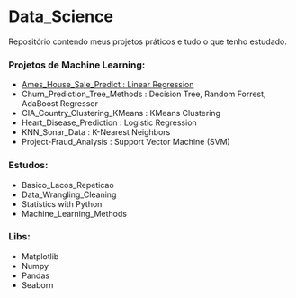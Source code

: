 # Data_Science
Repositório contendo meus projetos práticos e tudo o que tenho estudado.

### Projetos de Machine Learning:
 - [Ames_House_Sale_Predict : Linear Regression](https://github.com/guilhermecanfield/Data_Science/blob/main/Projetos%20de%20Machine%20Learning/Ames_House_Sale_Predict.ipynb)
 - Churn_Prediction_Tree_Methods : Decision Tree, Random Forrest, AdaBoost Regressor
 - CIA_Country_Clustering_KMeans : KMeans Clustering
 - Heart_Disease_Prediction : Logistic Regression
 - KNN_Sonar_Data : K-Nearest Neighbors
 - Project-Fraud_Analysis : Support Vector Machine (SVM)
### Estudos:
 - Basico_Lacos_Repeticao
 - Data_Wrangling_Cleaning
 - Statistics with Python
 - Machine_Learning_Methods
### Libs:
 - Matplotlib
 - Numpy
 - Pandas
 - Seaborn
